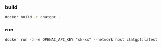 
### build

```bash
docker build -t chatgpt .
```


### run
```buildoutcfg
docker run -d -e OPENAI_API_KEY "sk-xx" --network host chatgpt:latest 
```
